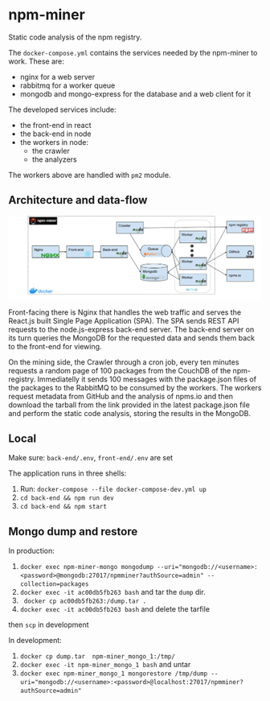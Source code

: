 # npm-miner

Static code analysis of the npm registry.

The `docker-compose.yml` contains the services needed by the npm-miner to work. These are:
- nginx for a web server
- rabbitmq for a worker queue
- mongodb and mongo-express for the database and a web client for it

The developed services include:
- the front-end in react
- the back-end in node
- the workers in node:
    - the crawler
    - the analyzers

The workers above are handled with `pm2` module.

## Architecture and data-flow

![](npm-miner-architecture.png)

Front-facing there is Nginx that handles the web traffic and serves the React.js built Single Page Application (SPA). The SPA sends REST API requests to the node.js-express back-end server. The back-end server on its turn queries the MongoDB for the requested data and sends them back to the front-end for viewing.

On the mining side, the Crawler through a cron job, every ten minutes requests a random page of 100 packages from the CouchDB of the npm-registry. Immediatelly it sends 100 messages with the package.json files of the packages to the RabbitMQ to be consumed by the workers. The workers request metadata from GitHub and the analysis of npms.io and then download the tarball from the link provided in the latest package.json file and perform the static code analysis, storing the results in the MongoDB.

## Local

Make sure: `back-end/.env`, `front-end/.env` are set

The application runs in three shells:
1. Run: `docker-compose --file docker-compose-dev.yml up`
2. `cd back-end && npm run dev`
3. `cd back-end && npm start`

## Mongo dump and restore

In production:

1. `docker exec npm-miner-mongo mongodump --uri="mongodb://<username>:<password>@mongodb:27017/npmminer?authSource=admin" --collection=packages`
2. `docker exec -it ac00db5fb263 bash` and tar the `dump` dir.
3. ` docker cp ac00db5fb263:/dump.tar .`
4. `docker exec -it ac00db5fb263 bash` and delete the tarfile

then `scp` in development

In development:

1. `docker cp dump.tar  npm-miner_mongo_1:/tmp/`
2. `docker exec -it npm-miner_mongo_1 bash` and untar
3. `docker exec npm-miner_mongo_1 mongorestore /tmp/dump --uri="mongodb://<username>:<password>@localhost:27017/npmminer?authSource=admin"`
